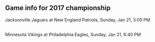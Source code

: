 ## Game info for 2017 championship
Jacksonville Jaguars at New England Patriots, Sunday, Jan 21, 3:05 PM

<br/>Minnesota Vikings at Philadelphia Eagles, Sunday, Jan 21, 6:40 PM

